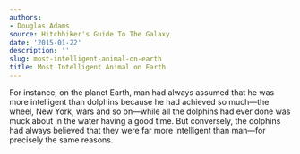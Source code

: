 ```yaml
---
authors:
- Douglas Adams
source: Hitchhiker's Guide To The Galaxy
date: '2015-01-22'
description: ''
slug: most-intelligent-animal-on-earth
title: Most Intelligent Animal on Earth
---
```

For instance, on the planet Earth, man had always assumed that he was more intelligent than dolphins because he had achieved so much—the wheel, New York, wars and so on—while all the dolphins had ever done was muck about in the water having a good time. But conversely, the dolphins had always believed that they were far more intelligent than man—for precisely the same reasons.



